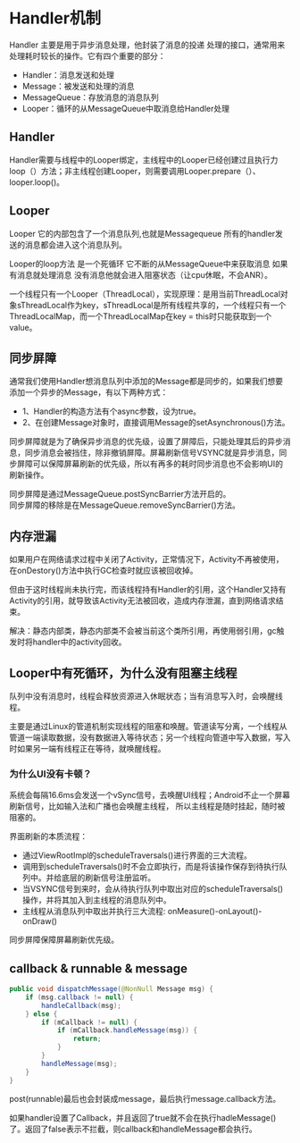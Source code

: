 # Handler机制
Handler 主要是用于异步消息处理，他封装了消息的投递 处理的接口，通常用来处理耗时较长的操作。它有四个重要的部分：

- Handler：消息发送和处理
- Message：被发送和处理的消息
- MessageQueue：存放消息的消息队列
- Looper：循环的从MessageQueue中取消息给Handler处理


## Handler
Handler需要与线程中的Looper绑定，主线程中的Looper已经创建过且执行力loop（）方法；非主线程创建Looper，则需要调用Looper.prepare（）、looper.loop()。

## Looper
Looper 它的内部包含了一个消息队列,也就是Messagequeue 所有的handler发送的消息都会进入这个消息队列。  

Looper的loop方法 是一个死循环  它不断的从MessageQueue中来获取消息 如果有消息就处理消息 没有消息他就会进入阻塞状态（让cpu休眠，不会ANR）。

一个线程只有一个Looper（ThreadLocal），实现原理：是用当前ThreadLocal对象sThreadLocal作为key，sThreadLocal是所有线程共享的，一个线程只有一个ThreadLocalMap，而一个ThreadLocalMap在key = this时只能获取到一个value。

## 同步屏障
通常我们使用Handler想消息队列中添加的Message都是同步的，如果我们想要添加一个异步的Message，有以下两种方式：

- 1、Handler的构造方法有个async参数，设为true。
- 2、在创建Message对象时，直接调用Message的setAsynchronous()方法。

同步屏障就是为了确保异步消息的优先级，设置了屏障后，只能处理其后的异步消息，同步消息会被挡住，除非撤销屏障。屏幕刷新信号VSYNC就是异步消息，同步屏障可以保障屏幕刷新的优先级，所以有再多的耗时同步消息也不会影响UI的刷新操作。

同步屏障是通过MessageQueue.postSyncBarrier方法开启的。  
同步屏障的移除是在MessageQueue.removeSyncBarrier()方法。

## 内存泄漏
如果用户在网络请求过程中关闭了Activity，正常情况下，Activity不再被使用，在onDestory()方法中执行GC检查时就应该被回收掉。  

但由于这时线程尚未执行完，而该线程持有Handler的引用，这个Handler又持有Activity的引用，就导致该Activity无法被回收，造成内存泄漏，直到网络请求结束。

解决：静态内部类，静态内部类不会被当前这个类所引用，再使用弱引用，gc触发时将handler中的activity回收。

## Looper中有死循环，为什么没有阻塞主线程

队列中没有消息时，线程会释放资源进入休眠状态；当有消息写入时，会唤醒线程。  

主要是通过Linux的管道机制实现线程的阻塞和唤醒。管道读写分离，一个线程从管道一端读取数据，没有数据进入等待状态；另一个线程向管道中写入数据，写入时如果另一端有线程正在等待，就唤醒线程。

### 为什么UI没有卡顿？

系统会每隔16.6ms会发送一个vSync信号，去唤醒UI线程；Android不止一个屏幕刷新信号，比如输入法和广播也会唤醒主线程，
所以主线程是随时挂起，随时被阻塞的。

界面刷新的本质流程：

- 通过ViewRootImpl的scheduleTraversals()进行界面的三大流程。
- 调用到scheduleTraversals()时不会立即执行，而是将该操作保存到待执行队列中。并给底层的刷新信号注册监听。
- 当VSYNC信号到来时，会从待执行队列中取出对应的scheduleTraversals()操作，并将其加入到主线程的消息队列中。
- 主线程从消息队列中取出并执行三大流程: onMeasure()-onLayout()-onDraw()

同步屏障保障屏幕刷新优先级。


## callback & runnable & message

```java
public void dispatchMessage(@NonNull Message msg) {
    if (msg.callback != null) {
        handleCallback(msg);
    } else {
        if (mCallback != null) {
            if (mCallback.handleMessage(msg)) {
                return;
            }
        }
        handleMessage(msg);
    }
}
```
post(runnable)最后也会封装成message，最后执行message.callback方法。    

如果handler设置了Callback，并且返回了true就不会在执行hadleMessage()了。返回了false表示不拦截，则callback和handleMessage都会执行。
